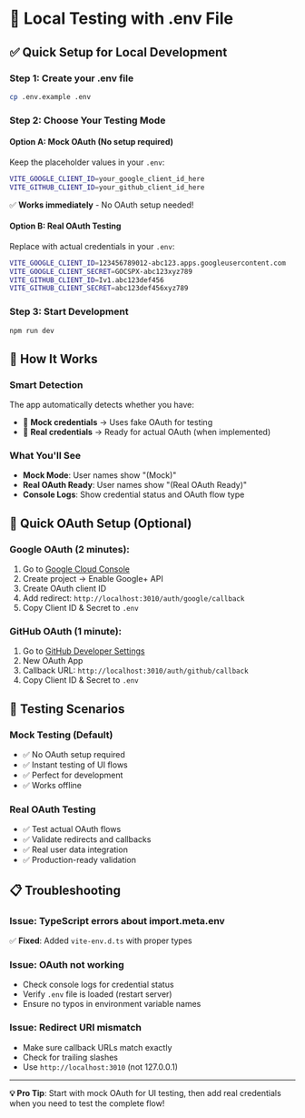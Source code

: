 # 🚀 Local Testing with .env File

## ✅ **Quick Setup for Local Development**

### **Step 1: Create your .env file**
```bash
cp .env.example .env
```

### **Step 2: Choose Your Testing Mode**

#### **Option A: Mock OAuth (No setup required)**
Keep the placeholder values in your `.env`:
```bash
VITE_GOOGLE_CLIENT_ID=your_google_client_id_here
VITE_GITHUB_CLIENT_ID=your_github_client_id_here
```
✅ **Works immediately** - No OAuth setup needed!

#### **Option B: Real OAuth Testing**
Replace with actual credentials in your `.env`:
```bash
VITE_GOOGLE_CLIENT_ID=123456789012-abc123.apps.googleusercontent.com
VITE_GOOGLE_CLIENT_SECRET=GOCSPX-abc123xyz789
VITE_GITHUB_CLIENT_ID=Iv1.abc123def456
VITE_GITHUB_CLIENT_SECRET=abc123def456xyz789
```

### **Step 3: Start Development**
```bash
npm run dev
```

## 🎯 **How It Works**

### **Smart Detection**
The app automatically detects whether you have:
- 🧪 **Mock credentials** → Uses fake OAuth for testing
- 🔐 **Real credentials** → Ready for actual OAuth (when implemented)

### **What You'll See**
- **Mock Mode**: User names show "(Mock)"
- **Real OAuth Ready**: User names show "(Real OAuth Ready)"
- **Console Logs**: Show credential status and OAuth flow type

## 🔧 **Quick OAuth Setup (Optional)**

### **Google OAuth** (2 minutes):
1. Go to [Google Cloud Console](https://console.cloud.google.com)
2. Create project → Enable Google+ API
3. Create OAuth client ID
4. Add redirect: `http://localhost:3010/auth/google/callback`
5. Copy Client ID & Secret to `.env`

### **GitHub OAuth** (1 minute):
1. Go to [GitHub Developer Settings](https://github.com/settings/developers)
2. New OAuth App
3. Callback URL: `http://localhost:3010/auth/github/callback`
4. Copy Client ID & Secret to `.env`

## 🧪 **Testing Scenarios**

### **Mock Testing (Default)**
- ✅ No OAuth setup required
- ✅ Instant testing of UI flows
- ✅ Perfect for development
- ✅ Works offline

### **Real OAuth Testing**
- ✅ Test actual OAuth flows
- ✅ Validate redirects and callbacks
- ✅ Real user data integration
- ✅ Production-ready validation

## 📋 **Troubleshooting**

### **Issue: TypeScript errors about import.meta.env**
✅ **Fixed**: Added `vite-env.d.ts` with proper types

### **Issue: OAuth not working**
- Check console logs for credential status
- Verify `.env` file is loaded (restart server)
- Ensure no typos in environment variable names

### **Issue: Redirect URI mismatch**
- Make sure callback URLs match exactly
- Check for trailing slashes
- Use `http://localhost:3010` (not 127.0.0.1)

---

**💡 Pro Tip**: Start with mock OAuth for UI testing, then add real credentials when you need to test the complete flow!
